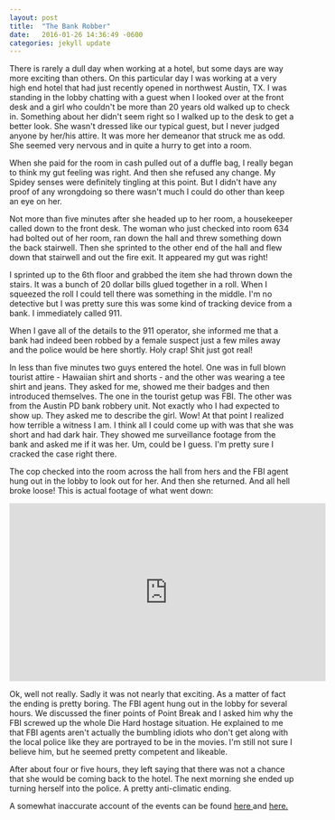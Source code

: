 ```yaml
---
layout: post
title:  "The Bank Robber"
date:   2016-01-26 14:36:49 -0600
categories: jekyll update
---
```

There is rarely a dull day when working at a hotel, but some days are way more exciting than others. On this particular day I was working at a very high end hotel that had just recently opened in northwest Austin, TX. I was standing in the lobby chatting with a guest when I looked over at the front desk and a girl who couldn't be more than 20 years old walked up to check in. Something about her didn't seem right so I walked up to the desk to get a better look. She wasn't dressed like our typical guest, but I never judged anyone by her/his attire. It was more her demeanor that struck me as odd. She seemed very nervous and in quite a hurry to get into a room.

When she paid for the room in cash pulled out of a duffle bag, I really began to think my gut feeling was right. And then she refused any change. My Spidey senses were definitely tingling at this point. But I didn't have any proof of any wrongdoing so there wasn't much I could do other than keep an eye on her.

Not more than five minutes after she headed up to her room, a housekeeper called down to the front desk. The woman who just checked into room 634 had bolted out of her room, ran down the hall and threw something down the back stairwell. Then she sprinted to the other end of the hall and flew down that stairwell and out the fire exit. It appeared my gut was right!

I sprinted up to the 6th floor and grabbed the item she had thrown down the stairs. It was a bunch of 20 dollar bills glued together in a roll. When I squeezed the roll I could tell there was something in the middle. I'm no detective but I was pretty sure this was some kind of tracking device from a bank. I immediately called 911.

When I gave all of the details to the 911 operator, she informed me that a bank had indeed been robbed by a female suspect just a few miles away and the police would be here shortly. Holy crap! Shit just got real!

In less than five minutes two guys entered the hotel. One was in full blown tourist attire - Hawaiian shirt and shorts - and the other was wearing a tee shirt and jeans. They asked for me, showed me their badges and then introduced themselves. The one in the tourist getup was FBI. The other was from the Austin PD bank robbery unit. Not exactly who I had expected to show up. They asked me to describe the girl. Wow! At that point I realized how terrible a witness I am. I think all I could come up with was that she was short and had dark hair. They showed me surveillance footage from the bank and asked me if it was her. Um, could be I guess. I'm pretty sure I cracked the case right there.

The cop checked into the room across the hall from hers and the FBI agent hung out in the lobby to look out for her. And then she returned. And all hell broke loose! This is actual footage of what went down:

<iframe width="560" height="315" src="https://www.youtube.com/embed/b60-sEXUPBY" frameborder="0" allowfullscreen></iframe>

Ok, well not really. Sadly it was not nearly that exciting. As a matter of fact the ending is pretty boring. The FBI agent hung out in the lobby for several hours. We discussed the finer points of Point Break and I asked him why the FBI screwed up the whole Die Hard hostage situation. He explained to me that FBI agents aren't actually the bumbling idiots who don't get along with the local police like they are portrayed to be in the movies. I'm still not sure I believe him, but he seemed pretty competent and likeable.

After about four or five hours, they left saying that there was not a chance that she would be coming back to the hotel. The next morning she ended up turning herself into the police. A pretty anti-climatic ending.

A somewhat inaccurate account of the events can be found <a href="http://www.truecrimereport.com/2011/02/leticia_denova_teen_bank_robbe.php" target="_blank">here </a>and <a href="http://www.foxnews.com/us/2011/02/16/texas-high-school-student-arrested-robbing-chase-bank.html" target="_blank">here.</a>